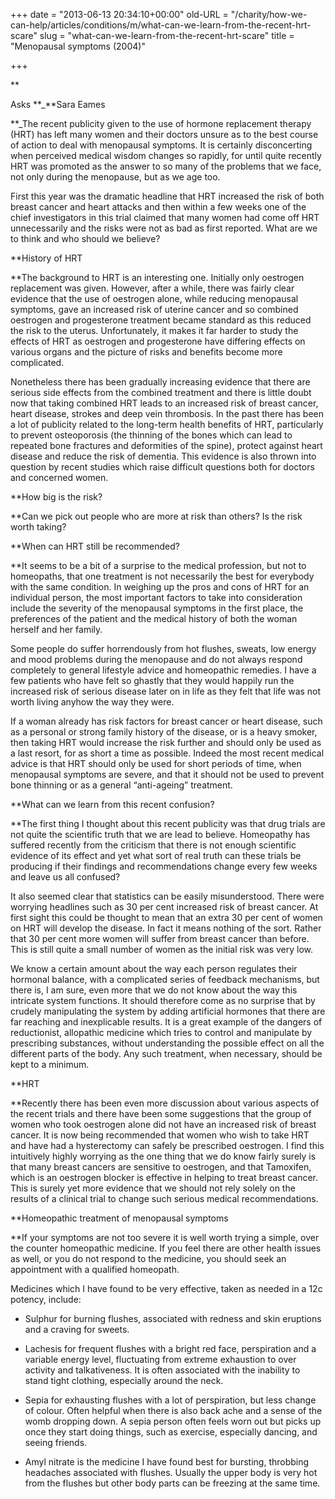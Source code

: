 +++
date = "2013-06-13 20:34:10+00:00"
old-URL = "/charity/how-we-can-help/articles/conditions/m/what-can-we-learn-from-the-recent-hrt-scare"
slug = "what-can-we-learn-from-the-recent-hrt-scare"
title = "Menopausal symptoms (2004)"

+++

**

Asks **_**Sara Eames

**_The recent publicity given to the use of hormone replacement therapy (HRT) has left many women and their doctors unsure as to the best course of action to deal with menopausal symptoms. It is certainly disconcerting when perceived medical wisdom changes so rapidly, for until quite recently HRT was promoted as the answer to so many of the problems that we face, not only during the menopause, but as we age too.

First this year was the dramatic headline that HRT increased the risk of both breast cancer and heart attacks and then within a few weeks one of the chief investigators in this trial claimed that many women had come off HRT unnecessarily and the risks were not as bad as first reported. What are we to think and who should we believe?

**History of HRT

**The background to HRT is an interesting one. Initially only oestrogen replacement was given. However, after a while, there was fairly clear evidence that the use of oestrogen alone, while reducing menopausal symptoms, gave an increased risk of uterine cancer and so combined oestrogen and progesterone treatment became standard as this reduced the risk to the uterus. Unfortunately, it makes it far harder to study the effects of HRT as oestrogen and progesterone have differing effects on various organs and the picture of risks and benefits become more complicated.

Nonetheless there has been gradually increasing evidence that there are serious side effects from the combined treatment and there is little doubt now that taking combined HRT leads to an increased risk of breast cancer, heart disease, strokes and deep vein thrombosis. In the past there has been a lot of publicity related to the long-term health benefits of HRT, particularly to prevent osteoporosis (the thinning of the bones which can lead to repeated bone fractures and deformities of the spine), protect against heart disease and reduce the risk of dementia. This evidence is also thrown into question by recent studies which raise difficult questions both for doctors and concerned women.

**How big is the risk?

**Can we pick out people who are more at risk than others? Is the risk worth taking?

**When can HRT still be recommended?

**It seems to be a bit of a surprise to the medical profession, but not to homeopaths, that one treatment is not necessarily the best for everybody with the same condition. In weighing up the pros and cons of HRT for an individual person, the most important factors to take into consideration include the severity of the menopausal symptoms in the first place, the preferences of the patient and the medical history of both the woman herself and her family.

Some people do suffer horrendously from hot flushes, sweats, low energy and mood problems during the menopause and do not always respond completely to general lifestyle advice and homeopathic remedies. I have a few patients who have felt so ghastly that they would happily run the increased risk of serious disease later on in life as they felt that life was not worth living anyhow the way they were.

If a woman already has risk factors for breast cancer or heart disease, such as a personal or strong family history of the disease, or is a heavy smoker, then taking HRT would increase the risk further and should only be used as a last resort, for as short a time as possible. Indeed the most recent medical advice is that HRT should only be used for short periods of time, when menopausal symptoms are severe, and that it should not be used to prevent bone thinning or as a general “anti-ageing” treatment.

**What can we learn from this recent confusion?

**The first thing I thought about this recent publicity was that drug trials are not quite the scientific truth that we are lead to believe. Homeopathy has suffered recently from the criticism that there is not enough scientific evidence of its effect and yet what sort of real truth can these trials be producing if their findings and recommendations change every few weeks and leave us all confused?

It also seemed clear that statistics can be easily misunderstood. There were worrying headlines such as 30 per cent increased risk of breast cancer. At first sight this could be thought to mean that an extra 30 per cent of women on HRT will develop the disease. In fact it means nothing of the sort. Rather that 30 per cent more women will suffer from breast cancer than before. This is still quite a small number of women as the initial risk was very low.

We know a certain amount about the way each person regulates their hormonal balance, with a complicated series of feedback mechanisms, but there is, I am sure, even more that we do not know about the way this intricate system functions. It should therefore come as no surprise that by crudely manipulating the system by adding artificial hormones that there are far reaching and inexplicable results. It is a great example of the dangers of reductionist, allopathic medicine which tries to control and manipulate by prescribing substances, without under­standing the possible effect on all the different parts of the body. Any such treatment, when necessary, should be kept to a minimum.

**HRT

**Recently there has been even more discussion about various aspects of the recent trials and there have been some suggestions that the group of women who took oestrogen alone did not have an increased risk of breast cancer. It is now being recommended that women who wish to take HRT and have had a hysterectomy can safely be prescribed oestrogen. I find this intuitively highly worrying as the one thing that we do know fairly surely is that many breast cancers are sensitive to oestrogen, and that Tamoxifen, which is an oestrogen blocker is effective in helping to treat breast cancer. This is surely yet more evidence that we should not rely solely on the results of a clinical trial to change such serious medical recommendations.

**Homeopathic treatment of menopausal symptoms

**If your symptoms are not too severe it is well worth trying a simple, over the counter homeopathic medicine. If you feel there are other health issues as well, or you do not respond to the medicine, you should seek an appointment with a qualified homeopath.

Medicines which I have found to be very effective, taken as needed in a 12c potency, include:

  * Sulphur for burning flushes, associated with redness and skin eruptions and a craving for sweets.

  * Lachesis for frequent flushes with a bright red face, perspiration and a variable energy level, fluctuating from extreme exhaustion to over activity and talkativeness. It is often associated with the inability to stand tight clothing, especially around the neck.

  * Sepia for exhausting flushes with a lot of perspiration, but less change of colour. Often helpful when there is also back ache and a sense of the womb dropping down. A sepia person often feels worn out but picks up once they start doing things, such as exercise, especially dancing, and seeing friends.

  * Amyl nitrate is the medicine I have found best for bursting, throbbing headaches associated with flushes. Usually the upper body is very hot from the flushes but other body parts can be freezing at the same time.

